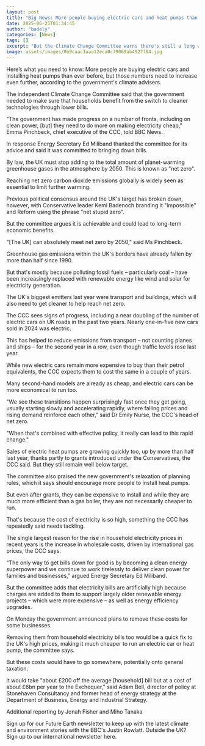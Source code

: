 ```yaml
---
layout: post
title: "Big News: More people buying electric cars and heat pumps than ever before"
date: 2025-06-25T01:34:45
author: "badely"
categories: [News]
tags: []
excerpt: "But the Climate Change Committee warns there's still a long way to go for the UK to reach net zero by 2050."
image: assets/images/0b9caac1aaa12eca0c79069ab4927f84.jpg
---
```


Here’s what you need to know: More people are buying electric cars and installing heat pumps than ever before, but those numbers need to increase even further, according to the government's climate advisers.

The independent Climate Change Committee said that the government needed to make sure that households benefit from the switch to cleaner technologies through lower bills.

"The government has made progress on a number of fronts, including on clean power, [but] they need to do more on making electricity cheap," Emma Pinchbeck, chief executive of the CCC, told BBC News.

In response Energy Secretary Ed Miliband thanked the committee for its advice and said it was committed to bringing down bills.

By law, the UK must stop adding to the total amount of planet-warming greenhouse gases in the atmosphere by 2050. This is known as "net zero".

Reaching net zero carbon dioxide emissions globally is widely seen as essential to limit further warming. 

Previous political consensus around the UK's target has broken down, however, with Conservative leader Kemi Badenoch branding it "impossible" and Reform using the phrase "net stupid zero". 

But the committee argues it is achievable and could lead to long-term economic benefits. 

"[The UK] can absolutely meet net zero by 2050," said Ms Pinchbeck.

Greenhouse gas emissions within the UK's borders have already fallen by more than half since 1990.

But that's mostly because polluting fossil fuels – particularly coal – have been increasingly replaced with renewable energy like wind and solar for electricity generation.

The UK's biggest emitters last year were transport and buildings, which will also need to get cleaner to help reach net zero.

The CCC sees signs of progress, including a near doubling of the number of electric cars on UK roads in the past two years. Nearly one-in-five new cars sold in 2024 was electric.

This has helped to reduce emissions from transport – not counting planes and ships – for the second year in a row, even though traffic levels rose last year.

While new electric cars remain more expensive to buy than their petrol equivalents, the CCC expects them to cost the same in a couple of years.

Many second-hand models are already as cheap, and electric cars can be more economical to run too.

"We see these transitions happen surprisingly fast once they get going, usually starting slowly and accelerating rapidly, where falling prices and rising demand reinforce each other," said Dr Emily Nurse, the CCC's head of net zero.

"When that's combined with effective policy, it really can lead to this rapid change."

Sales of electric heat pumps are growing quickly too, up by more than half last year, thanks partly to grants introduced under the Conservatives, the CCC said. But they still remain well below target.

The committee also praised the new government's relaxation of planning rules, which it says should encourage more people to install heat pumps.

But even after grants, they can be expensive to install and while they are much more efficient than a gas boiler, they are not necessarily cheaper to run.

That's because the cost of electricity is so high, something the CCC has repeatedly said needs tackling.

The single largest reason for the rise in household electricity prices in recent years is the increase in wholesale costs, driven by international gas prices, the CCC says.

"The only way to get bills down for good is by becoming a clean energy superpower and we continue to work tirelessly to deliver clean power for families and businesses," argued Energy Secretary Ed Miliband.

But the committee adds that electricity bills are artificially high because charges are added to them to support largely older renewable energy projects – which were more expensive – as well as energy efficiency upgrades.

On Monday the government announced plans to remove these costs for some businesses.

Removing them from household electricity bills too would be a quick fix to the UK's high prices, making it much cheaper to run an electric car or heat pump, the committee says.

But these costs would have to go somewhere, potentially onto general taxation.

It would take "about £200 off the average [household] bill but at a cost of about £6bn per year to the Exchequer," said Adam Bell, director of policy at Stonehaven Consultancy and former head of energy strategy at the Department of Business, Energy and Industrial Strategy.

Additional reporting by Jonah Fisher and Miho Tanaka

Sign up for our Future Earth newsletter to keep up with the latest climate and environment stories with the BBC's Justin Rowlatt. Outside the UK? Sign up to our international newsletter here.

